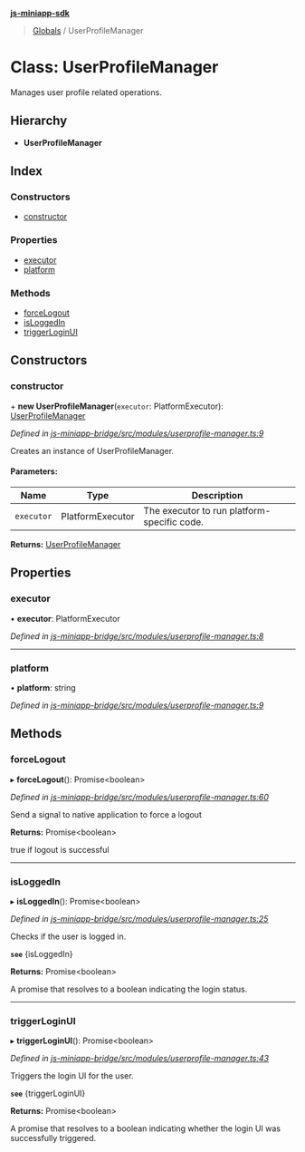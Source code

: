 **[js-miniapp-sdk](../README.md)**

> [Globals](../README.md) / UserProfileManager

# Class: UserProfileManager

Manages user profile related operations.

## Hierarchy

* **UserProfileManager**

## Index

### Constructors

* [constructor](userprofilemanager.md#constructor)

### Properties

* [executor](userprofilemanager.md#executor)
* [platform](userprofilemanager.md#platform)

### Methods

* [forceLogout](userprofilemanager.md#forcelogout)
* [isLoggedIn](userprofilemanager.md#isloggedin)
* [triggerLoginUI](userprofilemanager.md#triggerloginui)

## Constructors

### constructor

\+ **new UserProfileManager**(`executor`: PlatformExecutor): [UserProfileManager](userprofilemanager.md)

*Defined in [js-miniapp-bridge/src/modules/userprofile-manager.ts:9](https://github.com/rakutentech/js-miniapp/blob/f59f350/js-miniapp-bridge/src/modules/userprofile-manager.ts#L9)*

Creates an instance of UserProfileManager.

#### Parameters:

Name | Type | Description |
------ | ------ | ------ |
`executor` | PlatformExecutor | The executor to run platform-specific code.  |

**Returns:** [UserProfileManager](userprofilemanager.md)

## Properties

### executor

•  **executor**: PlatformExecutor

*Defined in [js-miniapp-bridge/src/modules/userprofile-manager.ts:8](https://github.com/rakutentech/js-miniapp/blob/f59f350/js-miniapp-bridge/src/modules/userprofile-manager.ts#L8)*

___

### platform

•  **platform**: string

*Defined in [js-miniapp-bridge/src/modules/userprofile-manager.ts:9](https://github.com/rakutentech/js-miniapp/blob/f59f350/js-miniapp-bridge/src/modules/userprofile-manager.ts#L9)*

## Methods

### forceLogout

▸ **forceLogout**(): Promise\<boolean>

*Defined in [js-miniapp-bridge/src/modules/userprofile-manager.ts:60](https://github.com/rakutentech/js-miniapp/blob/f59f350/js-miniapp-bridge/src/modules/userprofile-manager.ts#L60)*

Send a signal to native application to force a logout

**Returns:** Promise\<boolean>

true if logout is successful

___

### isLoggedIn

▸ **isLoggedIn**(): Promise\<boolean>

*Defined in [js-miniapp-bridge/src/modules/userprofile-manager.ts:25](https://github.com/rakutentech/js-miniapp/blob/f59f350/js-miniapp-bridge/src/modules/userprofile-manager.ts#L25)*

Checks if the user is logged in.

**`see`** {isLoggedIn}

**Returns:** Promise\<boolean>

A promise that resolves to a boolean indicating the login status.

___

### triggerLoginUI

▸ **triggerLoginUI**(): Promise\<boolean>

*Defined in [js-miniapp-bridge/src/modules/userprofile-manager.ts:43](https://github.com/rakutentech/js-miniapp/blob/f59f350/js-miniapp-bridge/src/modules/userprofile-manager.ts#L43)*

Triggers the login UI for the user.

**`see`** {triggerLoginUI}

**Returns:** Promise\<boolean>

A promise that resolves to a boolean indicating whether the login UI was successfully triggered.
